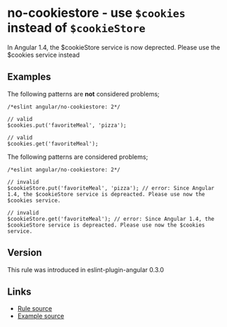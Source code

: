 <!-- WARNING: Generated documentation. Edit docs and examples in the rule and examples file ('rules/no-cookiestore.js', 'examples/no-cookiestore.js'). -->

# no-cookiestore - use `$cookies` instead of `$cookieStore`

In Angular 1.4, the $cookieStore service is now deprected.
Please use the $cookies service instead

## Examples

The following patterns are **not** considered problems;

    /*eslint angular/no-cookiestore: 2*/

    // valid
    $cookies.put('favoriteMeal', 'pizza');

    // valid
    $cookies.get('favoriteMeal');

The following patterns are considered problems;

    /*eslint angular/no-cookiestore: 2*/

    // invalid
    $cookieStore.put('favoriteMeal', 'pizza'); // error: Since Angular 1.4, the $cookieStore service is depreacted. Please use now the $cookies service.

    // invalid
    $cookieStore.get('favoriteMeal'); // error: Since Angular 1.4, the $cookieStore service is depreacted. Please use now the $cookies service.

## Version

This rule was introduced in eslint-plugin-angular 0.3.0

## Links

* [Rule source](../rules/no-cookiestore.js)
* [Example source](../examples/no-cookiestore.js)
